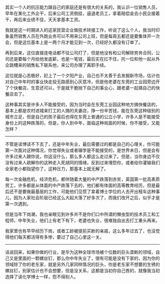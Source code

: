 <p>其实一个人的抗压能力跟自己的家庭还是有很大的关系的，我认识一位销售人员，早年在某化工外企干，后来公司工资倒挂，逼退老员工，拿着赔偿金去小民企接着干，再后来业绩不佳，天天拿基本工资。</p><p>我就是这一时期进入的这家民营企业做技术转接工作，听说了这么个人，我当时印象虽然销售人员在外跑业务可以不用来公司上班，但是每周五都还是要集体开一次会，但是这位基本上是一两个月才能见到一次，已经好久都没有订单了。</p><p>再到后来，这位直接连电话都不往公司打了，但是他没有和公司解除劳务合同，公司还是要每个月给他发底薪，也是一笔钱，最后实在扛不住，托一位和他一起从外企跳槽来的销售私下联系他，来公司办理了离职手续。</p><p>这位就是心态极好，赶上了一个夕阳产业，自己也不太善于去发掘新市场，估计也对自己中年时的事业快走投无路感到心灰意冷，但是他老婆在东莞的工业园旁边开了个快餐店，生意还可以，于是就干脆抛下自己的事业心，跟老婆一起搞自己的快餐店去了。</p><p>这种事其实是许多人不能接受的，因为当时会在东莞工业园这种地方搞快餐店的，基本上都是农村进城来打工的人搞的夫妻店，挣一份辛苦钱，能在东莞这种级别的城市立足，但是自己的孩子最后也得在东莞上普通的公立小学，许多人是不能接受身份上的这种跌落的，但是，你人到中年，面临这种局面的时候，你不接受，又能怎样？</p><hr><p>不管是读博读不下去了，还是中年失业，最后需要过的都是自己的心理关，你可能第一次面对这种情况，你觉得失业或者辍学是不能接受的，是世界末日，但是会有许多过来人跟你说，你这没什么，那么多人都这么走过来了。但是，当你身边不仅没有过来人疏解你的这种走入死胡同的情绪，反到过来埋怨你，或者给你灌输我们全家老小都指望你了，这种压力，那基本上就无解了。</p><p>每一次金融危机，经济危机，都伴随着大量的中产跌落到赤贫，英国第一批高素质劳工，许多都是从体面的中产跌落下去的，他们都有体面的高等教育经历，但是最后还不是要做最基层的工作，可能他们见惯了拿着博士学位的人去开出租车这种事儿，因为人家社会阶层已经这么大起大落了好多次了，而我们改开之后，似乎才是第一次遇到。</p><p>但是当年下岗潮，我也亲眼见到许多并不是你们口中所谓的懒虫型的技术员工和工程师，中年失业，他们上有老下有下，老婆也失业，很难独自出去打工重头再来。</p><p>我家里也有早早经历下岗，或者工龄被提前买断的亲戚，这么多年过去了，也没觉得他们每天都活得有多惨，要过了自己心里这一关。</p><hr><p>话说回来，如果你做的行业，是华为这种全球市场被个位数的巨头垄断的领域，自己又是里面的一颗螺丝钉，那么你中年失业了，很有可能是没有下家的，因为你的领域除了你的老东家，就是另外几家同样情况的巨头，你是老东家不想要的生锈的螺丝钉，别家估计也不会想要，但是没关系，这都是当初你自己拣的，就像我当初选择了读化学博士一样，怨不得别人。</p>